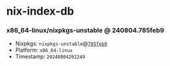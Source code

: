 # nix-index-db
### x86_64-linux/nixpkgs-unstable @ 240804.785feb9
- Nixpkgs: `nixpkgs-unstable`@[`785feb9`](https://github.com/NixOS/nixpkgs/commit/785feb91183a50959823ff9ba9ef673105259cd5)
- Platform: `x86_64-linux`
- Timestamp: `20240804202249`
